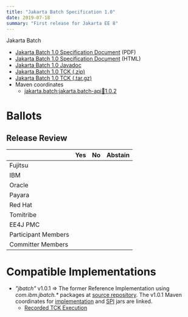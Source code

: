 ```yaml
---
title: "Jakarta Batch Specification 1.0"
date: 2019-07-18
summary: "First release for Jakarta EE 8"
---
```

Jakarta Batch

* [Jakarta Batch 1.0 Specification Document](./batch_1.0.pdf) (PDF)
* [Jakarta Batch 1.0 Specification Document](./batch_1.0.html) (HTML)
* [Jakarta Batch 1.0 Javadoc](./apidocs)
* [Jakarta Batch 1.0 TCK (.zip)](./jakarta.batch.official.tck-1.0.2.zip)
* [Jakarta Batch 1.0 TCK (.tar.gz)](./jakarta.batch.official.tck-1.0.2.tar.gz)
* Maven coordinates
  * [jakarta.batch:jakarta.batch-api:jar:1.0.2](https://search.maven.org/artifact/jakarta.batch/jakarta.batch-api/1.0.2/jar)

# Ballots

## Release Review

|                       |  Yes    | No      | Abstain  |
|-----------------------|---------|---------|----------|
|Fujitsu                |         |         |          |
|IBM                    |         |         |          |
|Oracle                 |         |         |          |
|Payara                 |         |         |          |
|Red Hat                |         |         |          |
|Tomitribe              |         |         |          |
|EE4J PMC               |         |         |          |
|Participant Members    |         |         |          |
|Committer Members      |         |         |          |

# Compatible Implementations

* *"jbatch"* v1.0.1 =>  The former Reference Implementation using _com.ibm.jbatch.*_ packages at [source repository](https://github.com/WASdev/standards.jsr352.jbatch).  The v1.0.1 Maven coordinates for [implementation](https://repo1.maven.org/maven2/com/ibm/jbatch/com.ibm.jbatch.container/1.0.1/com.ibm.jbatch.container-1.0.1.jar) and [SPI](https://repo1.maven.org/maven2/com/ibm/jbatch/com.ibm.jbatch.spi/1.0.1/com.ibm.jbatch.spi-1.0.1.jar) jars are linked.
  * [Recorded TCK Execution](jbatch-tck-run.log)
